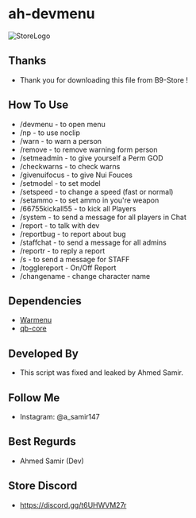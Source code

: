 # ah-devmenu
![StoreLogo](https://media.discordapp.net/attachments/976580916719812639/1289078015489216522/githubbanner.png?ex=66f782f4&is=66f63174&hm=6e7f15e06de6f6f737db2311bac80258b7c713e979668fd402d52c89a225e7a2&=&format=webp&quality=lossless)

## Thanks
- Thank you for downloading this file from B9-Store ! 

## How To Use
- /devmenu - to open menu
- /np - to use noclip
- /warn - to warn a person
- /remove - to remove warning form person
- /setmeadmin - to give yourself a Perm GOD 
- /checkwarns - to check warns
- /givenuifocus - to give Nui Fouces
- /setmodel - to set model 
- /setspeed - to change a speed (fast or normal)
- /setammo - to set ammo in you're weapon 
- /66755kickall55 - to kick all Players
- /system - to send a message for all players in Chat
- /report - to talk with dev
- /reportbug - to report about bug
- /staffchat - to send a message for all admins
- /reportr - to reply a report
- /s - to send a message for STAFF
- /togglereport - On/Off Report
- /changename - change character name

## Dependencies
- [Warmenu](https://github.com/warxander/warmenu)
- [qb-core](https://github.com/qbcore-framework/qb-core)

## Developed By
- This script was fixed and leaked by Ahmed Samir. 

## Follow Me
- Instagram: @a_samir147

## Best Regurds
- Ahmed Samir (Dev)

## Store Discord
- https://discord.gg/t6UHWVM27r
